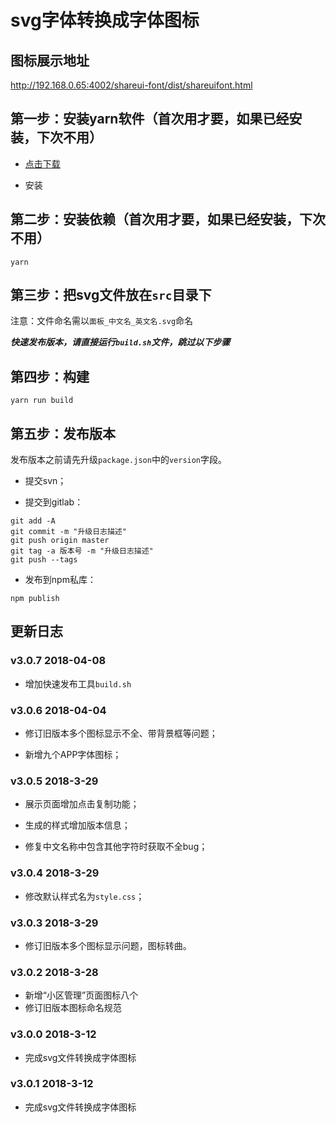 # svg字体转换成字体图标

## 图标展示地址

http://192.168.0.65:4002/shareui-font/dist/shareuifont.html

## 第一步：安装yarn软件（首次用才要，如果已经安装，下次不用）

- [点击下载](https://yarn.bootcss.com/docs/install.html)

- 安装

## 第二步：安装依赖（首次用才要，如果已经安装，下次不用）

```
yarn
```

## 第三步：把svg文件放在`src`目录下

注意：文件命名需以`面板_中文名_英文名.svg`命名

***快速发布版本，请直接运行`build.sh`文件，跳过以下步骤***

## 第四步：构建

```
yarn run build
```

## 第五步：发布版本

发布版本之前请先升级`package.json`中的`version`字段。

- 提交svn；

- 提交到gitlab：

```
git add -A
git commit -m "升级日志描述"
git push origin master
git tag -a 版本号 -m "升级日志描述"
git push --tags
```

- 发布到npm私库：

```
npm publish
```

## 更新日志

### v3.0.7 2018-04-08

- 增加快速发布工具`build.sh`

### v3.0.6 2018-04-04

- 修订旧版本多个图标显示不全、带背景框等问题；

- 新增九个APP字体图标；


### v3.0.5 2018-3-29

- 展示页面增加点击复制功能；

- 生成的样式增加版本信息；

- 修复中文名称中包含其他字符时获取不全bug；

### v3.0.4 2018-3-29

- 修改默认样式名为`style.css`；

### v3.0.3 2018-3-29

- 修订旧版本多个图标显示问题，图标转曲。

### v3.0.2 2018-3-28

- 新增“小区管理”页面图标八个
- 修订旧版本图标命名规范

### v3.0.0 2018-3-12

- 完成svg文件转换成字体图标

### v3.0.1 2018-3-12

- 完成svg文件转换成字体图标